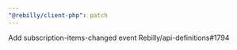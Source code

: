 ```yaml
---
"@rebilly/client-php": patch
---
```


Add subscription-items-changed event Rebilly/api-definitions#1794
